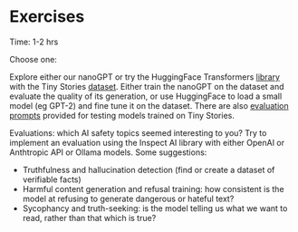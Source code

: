# Exercises

Time: 1-2 hrs

Choose one:

Explore either our nanoGPT or try the HuggingFace Transformers [library](https://huggingface.co/docs/transformers/en/index) with the Tiny Stories [dataset](https://huggingface.co/datasets/roneneldan/TinyStories). Either train the nanoGPT on the dataset and evaluate the quality of its generation, or use HuggingFace to load a small model (eg GPT-2) and fine tune it on the dataset. There are also [evaluation prompts](https://huggingface.co/datasets/roneneldan/TinyStories/blob/main/Evaluation%20prompts.yaml) provided for testing models trained on Tiny Stories.

Evaluations: which AI safety topics seemed interesting to you? Try to implement an evaluation using the Inspect AI library with either OpenAI or Anthtropic API or Ollama models. Some suggestions:
* Truthfulness and hallucination detection (find or create a dataset of verifiable facts)
* Harmful content generation and refusal training: how consistent is the model at refusing to generate dangerous or hateful text?
* Sycophancy and truth-seeking: is the model telling us what we want to read, rather than that which is true?